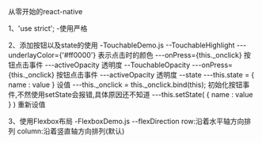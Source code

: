 从零开始的react-native 
  
  1、'use strict';
    -使用严格
  
  2、添加按钮以及state的使用
    -TouchableDemo.js
        --TouchableHighlight 
            ---underlayColor={'#ff0000'} 表示点击时的颜色
            ---onPress={this._onclick} 按钮点击事件
            ---activeOpacity 透明度
        --TouchableOpacity
            ---onPress={this._onclick} 按钮点击事件
            ---activeOpacity 透明度
        --state
            ---this.state = { name : value } 设值
            ---this._onclick = this._onclick.bind(this); 初始化按钮事件,不然使用setState会报错,具体原因还不知道
            ---this.setState( { name : value } ) 重新设值         
   
            
    
  3、使用Flexbox布局
    -FlexboxDemo.js
        --flexDirection 
            row:沿着水平轴方向排列
            column:沿着竖直轴方向排列(默认)
     